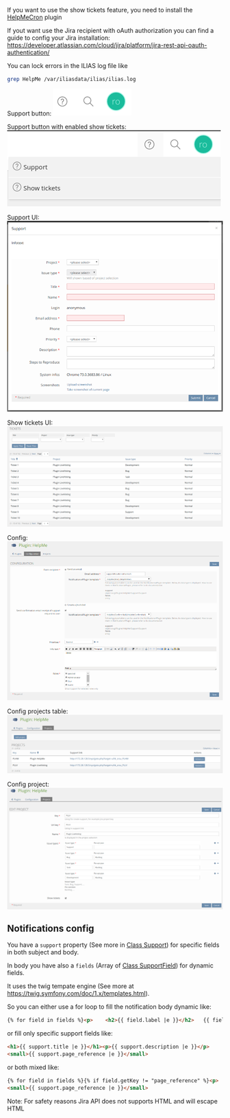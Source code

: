 If you want to use the show tickets feature, you need to install the [HelpMeCron](https://github.com/fluxapps/HelpMeCron) plugin

If yout want use the Jira recipient with oAuth authorization you can find a guide to config your Jira installation: https://developer.atlassian.com/cloud/jira/platform/jira-rest-api-oauth-authentication/

You can lock errors in the ILIAS log file like

```bash
grep HelpMe /var/iliasdata/ilias/ilias.log
```

Support button:
![Support button](../doc/images/support_button.png)

Support button with enabled show tickets:
![Support button with enabled show tickets](../doc/images/support_button_dropdown.png)

Support UI:
![Support UI](../doc/images/support_ui.png)

Show tickets UI:
![Show tickets UI](../doc/images/show_tickets_ui.png)

Config:
![Config](../doc/images/config.png)

Config projects table:
![Config projects table](../doc/images/config_projects_table.png)

Config project:
![Config project](../doc/images/config_project.png)

## Notifications config

You have a `support` property (See more in [Class Support](./src/Support/Support.php)) for specific fields in both subject and body.

In body you have also a `fields` (Array of [Class SupportField](src/Support/SupportField.php)) for dynamic fields.

It uses the twig tempate engine (See more at https://twig.symfony.com/doc/1.x/templates.html).

So you can either use a for loop to fill the notification body dynamic like:

```html
{% for field in fields %}<p>	<h2>{{ field.label |e }}</h2>	{{ field.value |e }}</p><br>{% endfor %}
```

or fill only specific support fields like:

```html
<h1>{{ support.title |e }}</h1><p>{{ support.description |e }}</p>
<small>{{ support.page_reference |e }}</small>
```

or both mixed like:

```html
{% for field in fields %}{% if field.getKey != "page_reference" %}<p>	<h2>{{ field.label |e }}</h2>	{{ field.value |e }}</p><br>{% endif %}{% endfor %}
<small>{{ support.page_reference |e }}</small>
```

Note: For safety reasons Jira API does not supports HTML and will escape HTML
